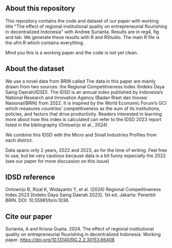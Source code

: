 ## About this repository

This repository contains the code and dataset of our paper with working title "The effect of regional institutional quality on entrepreneurial flourishing in decentralized Indonesia" with Andree Surianta. Results are in reg4, fig and tab. We generate these results with R and RStudio. The main R file is the ufm.R which contains everything.

Mind you this is a working paper and the code is not yet clean.

## About the dataset

We use a novel data from BRIN called The data in this paper are mainly drawn from two sources: the Regional Competitiveness Index (Indeks Daya Saing Daerah/IDSD). The IDSD is an annual index published by Indonesia’s National Research and Innovation Agency (Badan Riset dan Inovasi Nasional/BRIN) from 2022. It is inspired by the World Economic Forum’s GCI which measures countries’ competitiveness as the sum of its institutions, policies, and factors that drive productivity. Readers interested in learning more about how this index is calculated can refer to the IDSD 2023 report listed in the bibliography (Ontowirjo et al., 2024)

We combine this IDSD with the Micro and Small Industries Profiles from each district.

Data spans only 2 years, 2022 and 2023, as for the time of writing. Feel free to use, but be very cautious because data is a bit funny especially the 2022 (see our paper for more discussion on this issue)

## IDSD reference

Ontowirjo B, Rizal K, Widayanto Y, et al. (2024) Regional Competitiveness Index 2023 [Indeks Daya Saing Daerah 2023]. 1st ed. Jakarta: Penerbit BRIN. DOI: 10.55981/brin.1036.

## Cite our paper

Surianta, A and Krisna Gupta. 2024. The effect of regional institutional quality on entrepreneurial flourishing in decentralized Indonesia. Working paper. https://doi.org/10.13140/RG.2.2.30153.66408